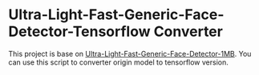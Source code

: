 # Ultra-Light-Fast-Generic-Face-Detector-Tensorflow Converter

 This project is base on [Ultra-Light-Fast-Generic-Face-Detector-1MB](https://github.com/Linzaer/Ultra-Light-Fast-Generic-Face-Detector-1MB). You can use this script to converter origin model to tensorflow version.
